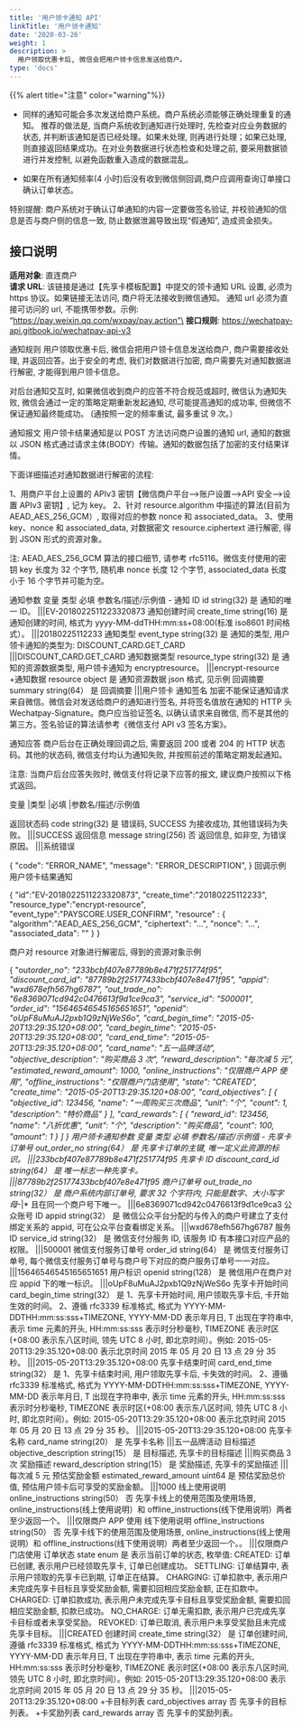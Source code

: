 ```yaml
---
title: '用户领卡通知 API'
linkTitle: '用户领卡通知'
date: '2020-03-26'
weight: 1
description: >
  用户领取优惠卡后, 微信会把用户领卡信息发送给商户。
type: 'docs'
---
```


{{% alert title="注意" color="warning"%}}

- 同样的通知可能会多次发送给商户系统。商户系统必须能够正确处理重复的通知。
  推荐的做法是, 当商户系统收到通知进行处理时, 先检查对应业务数据的状态, 并判断该通知是否已经处理。如果未处理, 则再进行处理；如果已处理, 则直接返回结果成功。在对业务数据进行状态检查和处理之前, 要采用数据锁进行并发控制, 以避免函数重入造成的数据混乱。

- 如果在所有通知频率(4 小时)后没有收到微信侧回调,商户应调用查询订单接口确认订单状态。

特别提醒: 商户系统对于确认订单通知的内容一定要做签名验证, 并校验通知的信息是否与商户侧的信息一致, 防止数据泄漏导致出现“假通知”, 造成资金损失。

## 接口说明

**适用对象**: 直连商户\
**请求 URL**: 该链接是通过【先享卡模板配置】中提交的领卡通知 URL 设置, 必须为 https 协议。如果链接无法访问, 商户将无法接收到微信通知。 通知 url 必须为直接可访问的 url, 不能携带参数。示例: “https://pay.weixin.qq.com/wxpay/pay.action”\
**接口规则**: https://wechatpay-api.gitbook.io/wechatpay-api-v3

通知规则
用户领取优惠卡后, 微信会把用户领卡信息发送给商户, 商户需要接收处理, 并返回应答。出于安全的考虑, 我们对数据进行加密, 商户需要先对通知数据进行解密, 才能得到用户领卡信息。

对后台通知交互时, 如果微信收到商户的应答不符合规范或超时, 微信认为通知失败, 微信会通过一定的策略定期重新发起通知, 尽可能提高通知的成功率, 但微信不保证通知最终能成功。 (通按照一定的频率重试, 最多重试 9 次。）

通知报文
用户领卡结果通知是以 POST 方法访问商户设置的通知 url, 通知的数据以 JSON 格式通过请求主体(BODY）传输。通知的数据包括了加密的支付结果详情。

下面详细描述对通知数据进行解密的流程:

1、用商户平台上设置的 APIv3 密钥【微信商户平台—>账户设置—>API 安全—>设置 APIv3 密钥】, 记为 key。
2、针对 resource.algorithm 中描述的算法(目前为 AEAD_AES_256_GCM）, 取得对应的参数 nonce 和 associated_data。
3、使用 key、nonce 和 associated_data, 对数据密文 resource.ciphertext 进行解密, 得到 JSON 形式的资源对象。

注: AEAD_AES_256_GCM 算法的接口细节, 请参考 rfc5116。微信支付使用的密钥 key 长度为 32 个字节, 随机串 nonce 长度 12 个字节, associated_data 长度小于 16 个字节并可能为空。

通知参数
变量 类型 必填 参数名/描述/示例值 -
通知 ID id string(32) 是 通知的唯一 ID。
|||EV-2018022511223320873
通知创建时间 create_time string(16) 是 通知创建的时间, 格式为 yyyy-MM-ddTHH:mm:ss+08:00(标准 iso8601 时间格式）。
|||20180225112233
通知类型 event_type string(32) 是 通知的类型, 用户领卡通知的类型为: DISCOUNT_CARD.GET_CARD
|||DISCOUNT_CARD.GET_CARD
通知数据类型 resource_type string(32) 是 通知的资源数据类型, 用户领卡通知为 encryptresource。
|||encrypt-resource +通知数据 resource object 是 通知资源数据
json 格式, 见示例
回调摘要 summary string(64） 是 回调摘要
|||用户领卡
通知签名
加密不能保证通知请求来自微信。微信会对发送给商户的通知进行签名, 并将签名值放在通知的 HTTP 头 Wechatpay-Signature。商户应当验证签名, 以确认请求来自微信, 而不是其他的第三方。签名验证的算法请参考《微信支付 API v3 签名方案》。

通知应答
商户后台在正确处理回调之后, 需要返回 200 或者 204 的 HTTP 状态码。其他的状态码, 微信支付均认为通知失败, 并按照前述的策略定期发起通知。

注意: 当商户后台应答失败时, 微信支付将记录下应答的报文, 建议商户按照以下格式返回。

变量 |类型 |必填 |参数名/描述/示例值

返回状态码 code string(32) 是 错误码, SUCCESS 为接收成功, 其他错误码为失败。
|||SUCCESS
返回信息 message string(256) 否 返回信息, 如非空, 为错误原因。
|||系统错误

{
"code": "ERROR_NAME",
"message": "ERROR_DESCRIPTION",
}
回调示例
用户领卡结果通知

{
"id":"EV-2018022511223320873",
"create_time":"20180225112233",
"resource_type":"encrypt-resource",
"event_type":"PAYSCORE.USER_CONFIRM",
"resource" : {
"algorithm":"AEAD_AES_256_GCM",
"ciphertext": "...",
"nonce": "...",
"associated_data": ""
}
}

商户对 resource 对象进行解密后, 得到的资源对象示例

{
"out*order_no": "233bcbf407e87789b8e471f251774f95",
"discount_card_id": "87789b2f25177433bcbf407e8e471f95",
"appid": "wxd678efh567hg6787",
"out_trade_no": "6e8369071cd942c0476613f9d1ce9ca3",
"service_id": "500001",
"order_id": "15646546545165651651",
"openid": "oUpF8uMuAJ2pxb1Q9zNjWeS6o",
"card_begin_time": "2015-05-20T13:29:35.120+08:00",
"card_begin_time": "2015-05-20T13:29:35.120+08:00",
"card_end_time": "2015-05-20T13:29:35.120+08:00",
"card_name": "五一品牌活动",
"objective_description": "购买商品 3 次",
"reward_description": "每次减 5 元",
"estimated_reward_amount": 1000,
"online_instructions": "仅限商户 APP 使用",
"offline_instructions": "仅限商户门店使用",
"state": "CREATED",
"create_time": "2015-05-20T13:29:35.120+08:00",
"card_objectives": [
{
"objective_id": 123456,
"name": "一周购买三次商品",
"unit": "个",
"count": 1,
"description": "特价商品"
}
],
"card_rewards": [
{
"reward_id": 123456,
"name": "八折优惠",
"unit": "个",
"description": "购买商品",
"count": 100,
"amount": 1
}
]
}
用户领卡通知参数
变量 类型 必填 参数名/描述/示例值 -
先享卡订单号 out_order_no string(64） 是 先享卡订单的主键, 唯一定义此资源的标识。
|||233bcbf407e87789b8e471f251774f95
先享卡 ID discount_card_id string(64） 是 唯一标志一种先享卡。
|||87789b2f25177433bcbf407e8e471f95
商户订单号 out_trade_no string(32） 是 商户系统内部订单号, 要求 32 个字符内, 只能是数字、大小写字母*-|\* 且在同一个商户号下唯一。
|||6e8369071cd942c0476613f9d1ce9ca3
公众账号 ID appid string(32） 是 微信公众平台分配的与传入的商户号建立了支付绑定关系的 appid, 可在公众平台查看绑定关系。
|||wxd678efh567hg6787
服务 ID service_id string(32） 是 微信支付分服务 ID, 该服务 ID 有本接口对应产品的权限。
|||500001
微信支付服务订单号 order_id string(64） 是 微信支付服务订单号, 每个微信支付服务订单号与商户号下对应的商户服务订单号一一对应。
|||15646546545165651651
用户标识 openid string(128） 是 微信用户在商户对应 appid 下的唯一标识。
|||oUpF8uMuAJ2pxb1Q9zNjWeS6o
先享卡开始时间 card_begin_time string(32） 是 1、先享卡开始时间, 用户领取先享卡后, 卡开始生效的时间。
2、遵循 rfc3339 标准格式, 格式为 YYYY-MM-DDTHH:mm:ss:sss+TIMEZONE, YYYY-MM-DD 表示年月日, T 出现在字符串中, 表示 time 元素的开头, HH:mm:ss:sss 表示时分秒毫秒, TIMEZONE 表示时区(+08:00 表示东八区时间, 领先 UTC 8 小时, 即北京时间）。例如: 2015-05-20T13:29:35.120+08:00 表示北京时间 2015 年 05 月 20 日 13 点 29 分 35 秒。
|||2015-05-20T13:29:35.120+08:00
先享卡结束时间 card_end_time string(32） 是 1、先享卡结束时间, 用户领取先享卡后, 卡失效的时间。
2、遵循 rfc3339 标准格式, 格式为 YYYY-MM-DDTHH:mm:ss:sss+TIMEZONE, YYYY-MM-DD 表示年月日, T 出现在字符串中, 表示 time 元素的开头, HH:mm:ss:sss 表示时分秒毫秒, TIMEZONE 表示时区(+08:00 表示东八区时间, 领先 UTC 8 小时, 即北京时间）。例如: 2015-05-20T13:29:35.120+08:00 表示北京时间 2015 年 05 月 20 日 13 点 29 分 35 秒。
|||2015-05-20T13:29:35.120+08:00
先享卡名称 card_name string(20） 是 先享卡名称
|||五一品牌活动
目标描述 objective_description string(15） 是 目标描述, 先享卡的目标描述
|||购买商品 3 次
奖励描述 reward_description string(15） 是 奖励描述, 先享卡的奖励描述
|||每次减 5 元
预估奖励金额 estimated_reward_amount uint64 是 预估奖励总价值, 预估用户领卡后可享受的奖励金额。
|||1000
线上使用说明 online_instructions string(50） 否 先享卡线上的使用范围及使用场景, online_instructions(线上使用说明）和 offline_instructions(线下使用说明）两者至少返回一个。
|||仅限商户 APP 使用
线下使用说明 offline_instructions string(50） 否 先享卡线下的使用范围及使用场景, online_instructions(线上使用说明）和 offline_instructions(线下使用说明）两者至少返回一个。。
|||仅限商户门店使用
订单状态 state enum 是 表示当前订单的状态, 枚举值:
CREATED: 订单已创建, 表示用户已经领取先享卡, 订单已创建成功。
SETTLING: 订单结算中, 表示用户领取的先享卡已到期, 订单正在结算。
CHARGING: 订单扣款中, 表示用户未完成先享卡目标且享受奖励金额, 需要扣回相应奖励金额, 正在扣款中。
CHARGED: 订单扣款成功, 表示用户未完成先享卡目标且享受奖励金额, 需要扣回相应奖励金额, 扣款已成功。
NO_CHARGE: 订单无需扣款, 表示用户已完成先享卡目标或者未享受奖励。
REVOKED: 订单已取消, 表示用户未享受奖励且未完成先享卡目标。
|||CREATED
创建时间 create_time string(32） 是 订单创建时间, 遵循 rfc3339 标准格式, 格式为 YYYY-MM-DDTHH:mm:ss:sss+TIMEZONE, YYYY-MM-DD 表示年月日, T 出现在字符串中, 表示 time 元素的开头, HH:mm:ss:sss 表示时分秒毫秒, TIMEZONE 表示时区(+08:00 表示东八区时间, 领先 UTC 8 小时, 即北京时间）。例如: 2015-05-20T13:29:35.120+08:00 表示北京时间 2015 年 05 月 20 日 13 点 29 分 35 秒。
|||2015-05-20T13:29:35.120+08:00 +卡目标列表 card_objectives array 否 先享卡的目标列表。 +卡奖励列表 card_rewards array 否 先享卡的奖励列表。

